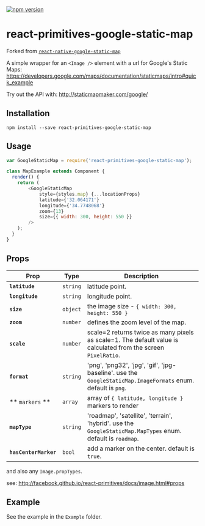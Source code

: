 [![npm version](https://badge.fury.io/js/react-primitives-google-static-map.svg)](http://badge.fury.io/js/react-primitives-google-static-map)

# react-primitives-google-static-map

Forked from [`react-native-google-static-map`](https://github.com/yelled3/react-native-google-static-map)

A simple wrapper for an `<Image />` element with a url for Google's Static Maps:
https://developers.google.com/maps/documentation/staticmaps/intro#quick_example

Try out the API with:
http://staticmapmaker.com/google/

## Installation
```
npm install --save react-primitives-google-static-map
```
## Usage
```js
var GoogleStaticMap = require('react-primitives-google-static-map');

class MapExample extends Component {
  render() {
    return (
        <GoogleStaticMap
            style={styles.map} {...locationProps}
            latitude={'32.064171'}
            longitude={'34.7748068'}
            zoom={13}
            size={{ width: 300, height: 550 }}
        />
    );
  }
}
```
## Props
| Prop | Type | Description |
|---|---|---|
|**`latitude`**|`string`|latitude point.|
|**`longitude`**|`string`|longitude point.|
|**`size`**|`object`| the image size - `{ width: 300, height: 550 }`|
|**`zoom`**|`number`|defines the zoom level of the map.|
|**`scale`**|`number`|scale=2 returns twice as many pixels as scale=1. The default value is calculated from the screen `PixelRatio`. |
|**`format`**|`string`|'png', 'png32', 'jpg', 'gif', 'jpg-baseline'. use the `GoogleStaticMap.ImageFormats` enum. default is `png`.|
|** `markers` **| `array` | array of `{ latitude, longitude }` markers to render |
|**`mapType`**|`string`|'roadmap', 'satellite', 'terrain', 'hybrid'. use the `GoogleStaticMap.MapTypes` enum. default is `roadmap`.|
|**`hasCenterMarker`**|`bool`|add a marker on the center. default is `true`.|

and also any `Image.propTypes`.

see: http://facebook.github.io/react-primitives/docs/image.html#props

## Example
See the example in the `Example` folder.
